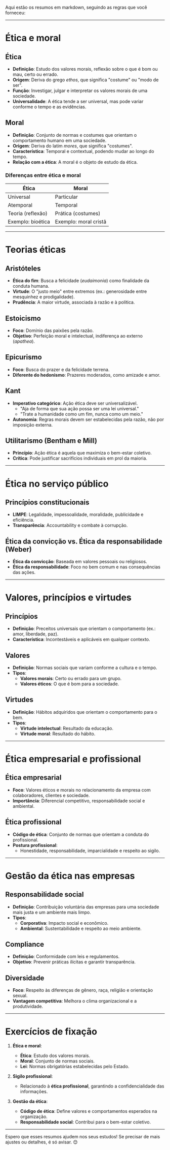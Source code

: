 Aqui estão os resumos em markdown, seguindo as regras que você forneceu:

---

# Ética e moral

## Ética
- **Definição**: Estudo dos valores morais, reflexão sobre o que é bom ou mau, certo ou errado.
- **Origem**: Deriva do grego *ethos*, que significa "costume" ou "modo de ser".
- **Função**: Investigar, julgar e interpretar os valores morais de uma sociedade.
- **Universalidade**: A ética tende a ser universal, mas pode variar conforme o tempo e as evidências.

## Moral
- **Definição**: Conjunto de normas e costumes que orientam o comportamento humano em uma sociedade.
- **Origem**: Deriva do latim *mores*, que significa "costumes".
- **Característica**: Temporal e contextual, podendo mudar ao longo do tempo.
- **Relação com a ética**: A moral é o objeto de estudo da ética.

### Diferenças entre ética e moral
| **Ética**               | **Moral**               |
|--------------------------|--------------------------|
| Universal                | Particular              |
| Atemporal                | Temporal                |
| Teoria (reflexão)        | Prática (costumes)      |
| Exemplo: bioética        | Exemplo: moral cristã   |

---

# Teorias éticas

## Aristóteles
- **Ética do fim**: Busca a felicidade (*eudaimonia*) como finalidade da conduta humana.
- **Virtude**: O "justo meio" entre extremos (ex.: generosidade entre mesquinhez e prodigalidade).
- **Prudência**: A maior virtude, associada à razão e à política.

## Estoicismo
- **Foco**: Domínio das paixões pela razão.
- **Objetivo**: Perfeição moral e intelectual, indiferença ao externo (*apathea*).

## Epicurismo
- **Foco**: Busca do prazer e da felicidade terrena.
- **Diferente do hedonismo**: Prazeres moderados, como amizade e amor.

## Kant
- **Imperativo categórico**: Ação ética deve ser universalizável.
  - "Aja de forma que sua ação possa ser uma lei universal."
  - "Trate a humanidade como um fim, nunca como um meio."
- **Autonomia**: Regras morais devem ser estabelecidas pela razão, não por imposição externa.

## Utilitarismo (Bentham e Mill)
- **Princípio**: Ação ética é aquela que maximiza o bem-estar coletivo.
- **Crítica**: Pode justificar sacrifícios individuais em prol da maioria.

---

# Ética no serviço público

## Princípios constitucionais
- **LIMPE**: Legalidade, impessoalidade, moralidade, publicidade e eficiência.
- **Transparência**: Accountability e combate à corrupção.

## Ética da convicção vs. Ética da responsabilidade (Weber)
- **Ética da convicção**: Baseada em valores pessoais ou religiosos.
- **Ética da responsabilidade**: Foco no bem comum e nas consequências das ações.

---

# Valores, princípios e virtudes

## Princípios
- **Definição**: Preceitos universais que orientam o comportamento (ex.: amor, liberdade, paz).
- **Característica**: Incontestáveis e aplicáveis em qualquer contexto.

## Valores
- **Definição**: Normas sociais que variam conforme a cultura e o tempo.
- **Tipos**:
  - **Valores morais**: Certo ou errado para um grupo.
  - **Valores éticos**: O que é bom para a sociedade.

## Virtudes
- **Definição**: Hábitos adquiridos que orientam o comportamento para o bem.
- **Tipos**:
  - **Virtude intelectual**: Resultado da educação.
  - **Virtude moral**: Resultado do hábito.

---

# Ética empresarial e profissional

## Ética empresarial
- **Foco**: Valores éticos e morais no relacionamento da empresa com colaboradores, clientes e sociedade.
- **Importância**: Diferencial competitivo, responsabilidade social e ambiental.

## Ética profissional
- **Código de ética**: Conjunto de normas que orientam a conduta do profissional.
- **Postura profissional**:
  - Honestidade, responsabilidade, imparcialidade e respeito ao sigilo.

---

# Gestão da ética nas empresas

## Responsabilidade social
- **Definição**: Contribuição voluntária das empresas para uma sociedade mais justa e um ambiente mais limpo.
- **Tipos**:
  - **Corporativa**: Impacto social e econômico.
  - **Ambiental**: Sustentabilidade e respeito ao meio ambiente.

## Compliance
- **Definição**: Conformidade com leis e regulamentos.
- **Objetivo**: Prevenir práticas ilícitas e garantir transparência.

## Diversidade
- **Foco**: Respeito às diferenças de gênero, raça, religião e orientação sexual.
- **Vantagem competitiva**: Melhora o clima organizacional e a produtividade.

---

# Exercícios de fixação

1. **Ética e moral**:
   - **Ética**: Estudo dos valores morais.
   - **Moral**: Conjunto de normas sociais.
   - **Lei**: Normas obrigatórias estabelecidas pelo Estado.

2. **Sigilo profissional**:
   - Relacionado à **ética profissional**, garantindo a confidencialidade das informações.

3. **Gestão da ética**:
   - **Código de ética**: Define valores e comportamentos esperados na organização.
   - **Responsabilidade social**: Contribui para o bem-estar coletivo.

---

Espero que esses resumos ajudem nos seus estudos! Se precisar de mais ajustes ou detalhes, é só avisar. 😊